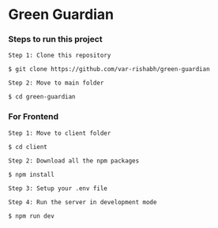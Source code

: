 # Green Guardian

### Steps to run this project

```
Step 1: Clone this repository

$ git clone https://github.com/var-rishabh/green-guardian
```

```
Step 2: Move to main folder

$ cd green-guardian
```


### For Frontend
```
Step 1: Move to client folder

$ cd client
```

```
Step 2: Download all the npm packages

$ npm install
```

```
Step 3: Setup your .env file
```

```
Step 4: Run the server in development mode

$ npm run dev
```
